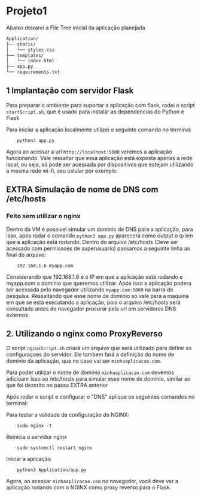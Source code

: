# Projeto1

Abaixo deixarei a File Tree inicial da aplicação planejada

```bash
Application/
├── static/
│   └── styles.css
├── templates/
│   └── index.html
├── app.py
└── requirements.txt
```

## 1 Implantação com servidor Flask

Para preparar o ambiente para suportar a aplicação com flask, rodei o script `startScript.sh`, que é usado para instalar as dependencias do Python e Flask

Para iniciar a aplicação localmente utilizei o seguinte comando no terminal:

        python3 app.py

Agora ao acessar a url `http://localhost:5000` veremos a aplicação funcionando. Vale ressaltar que essa aplicação está exposta apenas a rede local, ou seja, só pode ser acessada por dispositivos que estejam utilizando a mesma rede wi-fi, seu celular por exemplo.

## EXTRA Simulação de nome de DNS com /etc/hosts
### Feito sem utilizar o nginx

Dentro da VM é possivel simular um dominio de DNS para a aplicação, para isso, após rodar o comando `python3 app.py` aparecerá como output o ip em que a aplicação está rodando. Dentro do arquivo /etc/hosts (Deve ser acessado com permissoes de superusuario) passamos a seguinte linha ao final do arquivo:

        192.168.1.6 myapp.com

Considerando que 192.168.1.6 é o IP em que a aplicação está rodando e myapp.com o dominio que queremos utilizar. Após isso a aplicação podera ser acessada pelo navegador utilizando `myapp.com:5000` na barra de pesquisa. Ressaltando que esse nome de dominio so vale para a maquina em que se está executando a aplicação, pois o arquivo /etc/hosts será consultado antes do navegador procurar pela url em servidores DNS externos.

## 2. Utilizando o nginx como ProxyReverso

O script `nginxScript.sh` criará um arquivo que será utilizado para definir as configuraçoes do servidor. Ele tambem fará a definição do nome de dominio da aplicação, que no caso vai ser `minhaaplicacao.com`. 

Para poder utilizar o nome de dominio `minhaaplicacao.com` devemos adicioanr isso ao /etc/hosts para simular esse nome de dominio, similar ao que foi descrito no passo EXTRA anterior

Após rodar o script e configurar o "DNS" aplique os seguintes comandos no terminal:

Para testar a validade da configuração do NGINX:

        sudo nginx -t

Reinicia o servidor nginx

        sudo systemctl restart nginx

Iniciar a aplicação 

        python3 Application/app.py

Agora, ao acessar `minhaaplicacao.com` no navegador, você deve ver a aplicação rodando com o NGINX como proxy reverso para o Flask.
